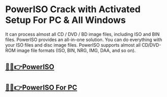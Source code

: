 # PowerISO Crack with Activated Setup For PC & All Windows



It can process almost all CD / DVD / BD image files, including ISO and BIN files. PowerISO provides an all-in-one solution. You can do everything with your ISO files and disc image files. PowerISO supports almost all CD/DVD-ROM image file formats (ISO, BIN, NRG, IMG, DAA, and so on).


## [🚀🎉👉PowerISO](https://fullsetup.pro/dl/)


## [🚀🎉👉PowerISO For PC](https://fullsetup.pro/dl/)
